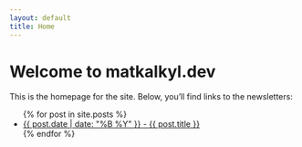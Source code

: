 ```yaml
---
layout: default
title: Home
---
```


# Welcome to matkalkyl.dev

This is the homepage for the site. Below, you’ll find links to the newsletters:

<ul>
  {% for post in site.posts %}
  <li>
    <a href="{{ post.url }}">{{ post.date | date: "%B %Y" }} - {{ post.title }}</a>
  </li>
  {% endfor %}
</ul>
